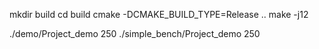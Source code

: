
mkdir build
cd build
cmake -DCMAKE_BUILD_TYPE=Release ..
make -j12

./demo/Project_demo 250
./simple_bench/Project_demo 250
